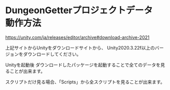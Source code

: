 # DungeonGetterプロジェクトデータ　動作方法

https://unity.com/ja/releases/editor/archive#download-archive-2021

上記サイトからUnityをダウンロードサイトから、
Unity2020.3.22f以上のバージョンをダウンロードしてください。

Unityを起動後
ダウンロードしたパッケージを起動することで全てのデータを見ることが出来ます。

スクリプトだけ見る場合、「Scripts」から全スクリプトを見ることが出来ます。
